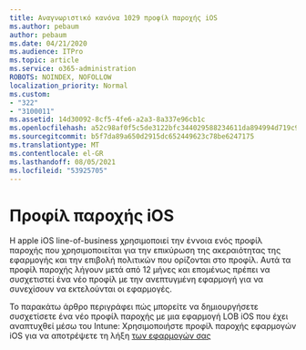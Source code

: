 ```yaml
---
title: Αναγνωριστικό κανόνα 1029 προφίλ παροχής iOS
ms.author: pebaum
author: pebaum
ms.date: 04/21/2020
ms.audience: ITPro
ms.topic: article
ms.service: o365-administration
ROBOTS: NOINDEX, NOFOLLOW
localization_priority: Normal
ms.custom:
- "322"
- "3100011"
ms.assetid: 14d30092-8cf5-4fe6-a2a3-8a337e96cb1c
ms.openlocfilehash: a52c98af0f5c5de3122bfc344029588234611da894994d719c95f6af78944405
ms.sourcegitcommit: b5f7da89a650d2915dc652449623c78be6247175
ms.translationtype: MT
ms.contentlocale: el-GR
ms.lasthandoff: 08/05/2021
ms.locfileid: "53925705"
---
```

# <a name="ios-provisioning-profiles"></a>Προφίλ παροχής iOS

Η apple iOS line-of-business χρησιμοποιεί την έννοια ενός προφίλ παροχής που χρησιμοποιείται για την επικύρωση της ακεραιότητας της εφαρμογής και την επιβολή πολιτικών που ορίζονται στο προφίλ. Αυτά τα προφίλ παροχής λήγουν μετά από 12 μήνες και επομένως πρέπει να συσχετιστεί ένα νέο προφίλ με την ανεπτυγμένη εφαρμογή για να συνεχίσουν να εκτελούνται οι εφαρμογές.
  
Το παρακάτω άρθρο περιγράφει πώς μπορείτε να δημιουργήσετε συσχετίσετε ένα νέο προφίλ παροχής με μια εφαρμογή LOB iOS που έχει αναπτυχθεί μέσω του Intune: Χρησιμοποιήστε προφίλ παροχής εφαρμογών iOS για να αποτρέψετε τη λήξη [των εφαρμογών σας](https://docs.microsoft.com/intune/app-provisioning-profile-ios)
  